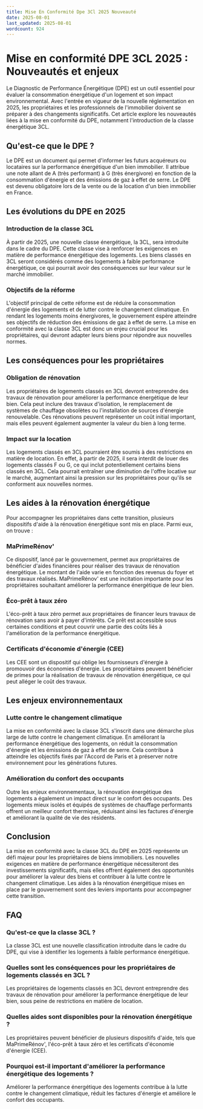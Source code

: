 ```yaml
---
title: Mise En Conformité Dpe 3Cl 2025 Nouveauté
date: 2025-08-01
last_updated: 2025-08-01
wordcount: 924
---
```


# Mise en conformité DPE 3CL 2025 : Nouveautés et enjeux

Le Diagnostic de Performance Énergétique (DPE) est un outil essentiel pour évaluer la consommation énergétique d'un logement et son impact environnemental. Avec l'entrée en vigueur de la nouvelle réglementation en 2025, les propriétaires et les professionnels de l'immobilier doivent se préparer à des changements significatifs. Cet article explore les nouveautés liées à la mise en conformité du DPE, notamment l'introduction de la classe énergétique 3CL.

## Qu'est-ce que le DPE ?

Le DPE est un document qui permet d'informer les futurs acquéreurs ou locataires sur la performance énergétique d'un bien immobilier. Il attribue une note allant de A (très performant) à G (très énergivore) en fonction de la consommation d'énergie et des émissions de gaz à effet de serre. Le DPE est devenu obligatoire lors de la vente ou de la location d'un bien immobilier en France.

## Les évolutions du DPE en 2025

### Introduction de la classe 3CL

À partir de 2025, une nouvelle classe énergétique, la 3CL, sera introduite dans le cadre du DPE. Cette classe vise à renforcer les exigences en matière de performance énergétique des logements. Les biens classés en 3CL seront considérés comme des logements à faible performance énergétique, ce qui pourrait avoir des conséquences sur leur valeur sur le marché immobilier.

### Objectifs de la réforme

L'objectif principal de cette réforme est de réduire la consommation d'énergie des logements et de lutter contre le changement climatique. En rendant les logements moins énergivores, le gouvernement espère atteindre ses objectifs de réduction des émissions de gaz à effet de serre. La mise en conformité avec la classe 3CL est donc un enjeu crucial pour les propriétaires, qui devront adapter leurs biens pour répondre aux nouvelles normes.

## Les conséquences pour les propriétaires

### Obligation de rénovation

Les propriétaires de logements classés en 3CL devront entreprendre des travaux de rénovation pour améliorer la performance énergétique de leur bien. Cela peut inclure des travaux d'isolation, le remplacement de systèmes de chauffage obsolètes ou l'installation de sources d'énergie renouvelable. Ces rénovations peuvent représenter un coût initial important, mais elles peuvent également augmenter la valeur du bien à long terme.

### Impact sur la location

Les logements classés en 3CL pourraient être soumis à des restrictions en matière de location. En effet, à partir de 2025, il sera interdit de louer des logements classés F ou G, ce qui inclut potentiellement certains biens classés en 3CL. Cela pourrait entraîner une diminution de l'offre locative sur le marché, augmentant ainsi la pression sur les propriétaires pour qu'ils se conforment aux nouvelles normes.

## Les aides à la rénovation énergétique

Pour accompagner les propriétaires dans cette transition, plusieurs dispositifs d'aide à la rénovation énergétique sont mis en place. Parmi eux, on trouve :

### MaPrimeRénov'

Ce dispositif, lancé par le gouvernement, permet aux propriétaires de bénéficier d'aides financières pour réaliser des travaux de rénovation énergétique. Le montant de l'aide varie en fonction des revenus du foyer et des travaux réalisés. MaPrimeRénov' est une incitation importante pour les propriétaires souhaitant améliorer la performance énergétique de leur bien.

### Éco-prêt à taux zéro

L'éco-prêt à taux zéro permet aux propriétaires de financer leurs travaux de rénovation sans avoir à payer d'intérêts. Ce prêt est accessible sous certaines conditions et peut couvrir une partie des coûts liés à l'amélioration de la performance énergétique.

### Certificats d'économie d'énergie (CEE)

Les CEE sont un dispositif qui oblige les fournisseurs d'énergie à promouvoir des économies d'énergie. Les propriétaires peuvent bénéficier de primes pour la réalisation de travaux de rénovation énergétique, ce qui peut alléger le coût des travaux.

## Les enjeux environnementaux

### Lutte contre le changement climatique

La mise en conformité avec la classe 3CL s'inscrit dans une démarche plus large de lutte contre le changement climatique. En améliorant la performance énergétique des logements, on réduit la consommation d'énergie et les émissions de gaz à effet de serre. Cela contribue à atteindre les objectifs fixés par l'Accord de Paris et à préserver notre environnement pour les générations futures.

### Amélioration du confort des occupants

Outre les enjeux environnementaux, la rénovation énergétique des logements a également un impact direct sur le confort des occupants. Des logements mieux isolés et équipés de systèmes de chauffage performants offrent un meilleur confort thermique, réduisant ainsi les factures d'énergie et améliorant la qualité de vie des résidents.

## Conclusion

La mise en conformité avec la classe 3CL du DPE en 2025 représente un défi majeur pour les propriétaires de biens immobiliers. Les nouvelles exigences en matière de performance énergétique nécessiteront des investissements significatifs, mais elles offrent également des opportunités pour améliorer la valeur des biens et contribuer à la lutte contre le changement climatique. Les aides à la rénovation énergétique mises en place par le gouvernement sont des leviers importants pour accompagner cette transition.

## FAQ

### Qu'est-ce que la classe 3CL ?

La classe 3CL est une nouvelle classification introduite dans le cadre du DPE, qui vise à identifier les logements à faible performance énergétique.

### Quelles sont les conséquences pour les propriétaires de logements classés en 3CL ?

Les propriétaires de logements classés en 3CL devront entreprendre des travaux de rénovation pour améliorer la performance énergétique de leur bien, sous peine de restrictions en matière de location.

### Quelles aides sont disponibles pour la rénovation énergétique ?

Les propriétaires peuvent bénéficier de plusieurs dispositifs d'aide, tels que MaPrimeRénov', l'éco-prêt à taux zéro et les certificats d'économie d'énergie (CEE).

### Pourquoi est-il important d'améliorer la performance énergétique des logements ?

Améliorer la performance énergétique des logements contribue à la lutte contre le changement climatique, réduit les factures d'énergie et améliore le confort des occupants.
